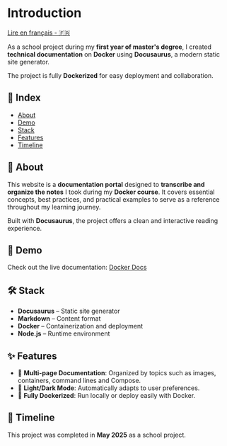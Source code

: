 # Introduction

[Lire en français - 🇫🇷](README_FR.md)

As a school project during my **first year of master's degree**, I created **technical documentation** on **Docker** using **Docusaurus**, a modern static site generator.

The project is fully **Dockerized** for easy deployment and collaboration.

## 📒 Index

- [About](#🔰-about)
- [Demo](#🚀-demo)
- [Stack](#🛠️-stack)
- [Features](#✨-features)
- [Timeline](#📅-timeline)

## 🔰 About

This website is a **documentation portal** designed to **transcribe and organize the notes** I took during my **Docker course**. It covers essential concepts, best practices, and practical examples to serve as a reference throughout my learning journey.

Built with **Docusaurus**, the project offers a clean and interactive reading experience.

## 🚀 Demo

Check out the live documentation: [Docker Docs](https://docusaurus-docker.vercel.app/)

## 🛠️ Stack

- **Docusaurus** – Static site generator
- **Markdown** – Content format
- **Docker** – Containerization and deployment
- **Node.js** – Runtime environment

## ✨ Features

- 📘 **Multi-page Documentation**: Organized by topics such as images, containers, command lines and Compose.
- 🎨 **Light/Dark Mode**: Automatically adapts to user preferences.
- 🐳 **Fully Dockerized**: Run locally or deploy easily with Docker.

## 📅 Timeline

This project was completed in **May 2025** as a school project.
